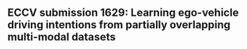 ##  ECCV submission 1629: Learning ego-vehicle driving intentions from partially overlapping multi-modal datasets
